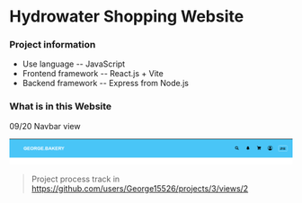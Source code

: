 # Hydrowater Shopping Website

### Project information

* Use language -- JavaScript
* Frontend framework -- React.js + Vite
* Backend framework -- Express from Node.js

### What is in this Website

09/20 Navbar view

![alt text](image.png)

> Project process track in https://github.com/users/George15526/projects/3/views/2
